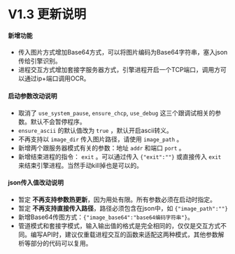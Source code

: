 # V1.3 更新说明

#### 新增功能

- 传入图片方式增加Base64方式，可以将图片编码为Base64字符串，塞入json传给引擎识别。
- 进程交互方式增加套接字服务器方式，引擎进程开启一个TCP端口，调用方可以通过ip+端口调用OCR。

#### 启动参数改动说明

- 取消了 `use_system_pause`, `ensure_chcp`, `use_debug` 这三个跟调试相关的参数。默认不会暂停程序。
- `ensure_ascii` 的默认值改为 `true` ，默认开启ascii转义。
- 不再支持以 `image_dir` 传入图片路径，请使用 `image_path` 。
- 新增两个跟服务器模式有关的参数：地址 `addr` 和端口 `port` 。
- 新增结束进程的指令： `exit` 。可以通过传入 `{"exit":""}` 或直接传入 `exit` 来结束引擎进程。当然手动kill掉也是可以的。

#### json传入值改动说明

- 暂定 **不再支持参数热更新**，因为用处有限。所有参数必须在启动时指定。
- 暂定 **不再支持直接传入路径**，路径必须包含在json中，如 `{"image_path":""}`
- 新增Base64传图方式：`{"image_base64":"base64编码字符串"}`。
- 管道模式和套接字模式，输入输出值的格式是完全相同的，仅仅是交互方式不同。编写API时，建议仅重载进程交互的函数来适配这两种模式，其他参数解析等部分的代码可以复用。